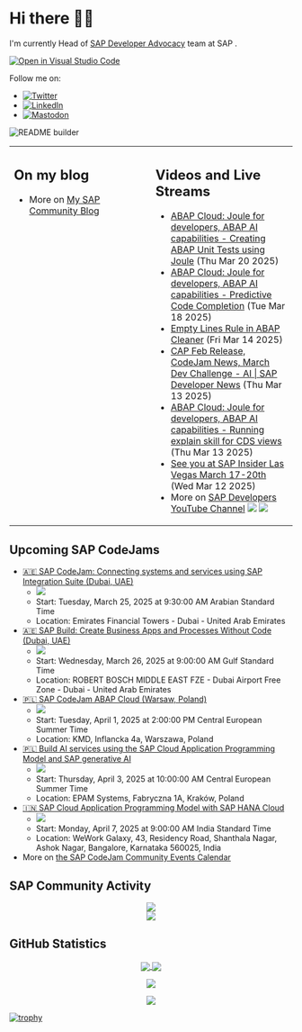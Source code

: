 
# Hi there 👋🏼

I'm currently Head of [SAP Developer Advocacy](https://developers.sap.com/developer-advocates.html) team at SAP .

[![Open in Visual Studio Code](https://img.shields.io/badge/Made%20for-VSCode-1f425f.svg)](https://github.dev/jung-thomas/jung-thomas)

Follow me on:
- <a href="https://twitter.com/thomas_jung"><img alt="Twitter" src="https://img.shields.io/badge/thomas_jung-%231DA1F2.svg?style=for-the-badge&logo=Twitter&logoColor=white"/></a>
- <a href="https://www.linkedin.com/in/thomasjungsap/"><img alt="LinkedIn" src="https://img.shields.io/badge/linkedin-%230077B5.svg?style=for-the-badge&logo=linkedin&logoColor=white"/></a>
- <a rel="me" href="https://mastodon.cloud/@thomas_jung"><img alt="Mastodon" src="https://img.shields.io/mastodon/follow/109262551990174478?domain=https%3A%2F%2Fmastodon.cloud%2F&style=social"/></a>

![README builder](https://github.com/jung-thomas/jung-thomas/workflows/README%20builder/badge.svg)

<table><tr><td valign="top" width="50%">
 
## On my blog
- More on [My SAP Community Blog](https://community.sap.com/t5/user/viewprofilepage/user-id/139)
</td>
  
<td valign="top" width="50%">
  
## Videos and Live Streams
- [ABAP Cloud: Joule for developers, ABAP AI capabilities - Creating ABAP Unit Tests using Joule](https://www.youtube.com/watch?v=KQh036sLdbQ) (Thu Mar 20 2025)
- [ABAP Cloud: Joule for developers, ABAP AI capabilities - Predictive Code Completion](https://www.youtube.com/watch?v=pCZye3cYYME) (Tue Mar 18 2025)
- [Empty Lines Rule in ABAP Cleaner](https://www.youtube.com/watch?v=4d14vFiTJ08) (Fri Mar 14 2025)
- [CAP Feb Release, CodeJam News, March Dev Challenge - AI | SAP Developer News](https://www.youtube.com/watch?v=Ozc4iAPEbis) (Thu Mar 13 2025)
- [ABAP Cloud: Joule for developers, ABAP AI capabilities - Running explain skill for CDS views](https://www.youtube.com/watch?v=ilpBI8EG2Z8) (Thu Mar 13 2025)
- [See you at SAP Insider Las Vegas March 17-20th](https://www.youtube.com/watch?v=sQ7JAnpeNA8) (Wed Mar 12 2025)
- More on [SAP Developers YouTube Channel](https://www.youtube.com/channel/UCNfmelKDrvRmjYwSi9yvrMg) ![](https://img.shields.io/youtube/channel/views/UCNfmelKDrvRmjYwSi9yvrMg) ![](https://img.shields.io/youtube/channel/subscribers/UCNfmelKDrvRmjYwSi9yvrMg)
</td></tr></table>

## Upcoming SAP CodeJams
- [🇦🇪 SAP CodeJam: Connecting systems and services using SAP Integration Suite (Dubai, UAE)](https://community.sap.com/t5/sap-codejam/sap-codejam-connecting-systems-and-services-using-sap-integration-suite/ev-p/14007747)
  - <img src="https://community.sap.com/t5/image/serverpage/image-id/45559i09C35E9742FB0F67/image-size/thumb?v=v2&px=150" />
  - Start: Tuesday, March 25, 2025 at 9:30:00 AM Arabian Standard Time
  - Location: Emirates Financial Towers - Dubai - United Arab Emirates
- [🇦🇪 SAP Build: Create Business Apps and Processes Without Code (Dubai, UAE)](https://community.sap.com/t5/sap-codejam/sap-build-create-business-apps-and-processes-without-code-dubai-uae/ev-p/14014842)
  - <img src="https://community.sap.com/t5/image/serverpage/image-id/225146iF3766521984C9571/image-size/thumb?v=v2&px=150" />
  - Start: Wednesday, March 26, 2025 at 9:00:00 AM Gulf Standard Time
  - Location: ROBERT BOSCH MIDDLE EAST FZE - Dubai Airport Free Zone - Dubai - United Arab Emirates
- [🇵🇱 SAP CodeJam ABAP Cloud (Warsaw, Poland)](https://community.sap.com/t5/sap-codejam/sap-codejam-abap-cloud-warsaw-poland/ev-p/14033671)
  - <img src="https://community.sap.com/t5/image/serverpage/image-id/232968i718C95C29BAA8084/image-size/thumb?v=v2&px=150" />
  - Start: Tuesday, April 1, 2025 at 2:00:00 PM Central European Summer Time
  - Location: KMD, Inflancka 4a, Warszawa, Poland
- [🇵🇱 Build AI services using the SAP Cloud Application Programming Model and SAP generative AI](https://community.sap.com/t5/sap-codejam/build-ai-services-using-the-sap-cloud-application-programming-model-and-sap/ev-p/14040982)
  - <img src="https://community.sap.com/t5/image/serverpage/image-id/235895i46FABE51B48AA031/image-size/thumb?v=v2&px=150" />
  - Start: Thursday, April 3, 2025 at 10:00:00 AM Central European Summer Time
  - Location: EPAM Systems, Fabryczna 1A, Kraków, Poland
- [🇮🇳 SAP Cloud Application Programming Model with SAP HANA Cloud](https://community.sap.com/t5/sap-codejam/sap-cloud-application-programming-model-with-sap-hana-cloud/ev-p/14048044)
  - <img src="https://community.sap.com/t5/image/serverpage/image-id/238895iC35385427CF2C9D2/image-size/thumb?v=v2&px=150" />
  - Start: Monday, April 7, 2025 at 9:00:00 AM India Standard Time
  - Location: WeWork Galaxy, 43, Residency Road, Shanthala Nagar, Ashok Nagar, Bangalore, Karnataka 560025, India
- More on [the SAP CodeJam Community Events Calendar](https://groups.community.sap.com/t5/sap-codejam/eb-p/codejam-events)

## SAP Community Activity
<p align = "center">
<a href="https://community.sap.com/t5/user/viewprofilepage/user-id/139">
  <img align="center" src="https://devrel-tools-prod-scn-badges-srv.cfapps.eu10.hana.ondemand.com/activity/139" />
</a>
</br>
<a href="https://community.sap.com/t5/user/viewprofilepage/user-id/139">
  <img align="center" src="https://devrel-tools-prod-scn-badges-srv.cfapps.eu10.hana.ondemand.com/showcaseBadges/139/1570/674/384/900/390" />
</a>
</p>

## GitHub Statistics
<p align = "center">
<a href="https://github.com/anuraghazra/github-readme-stats">
  <img align="center" src="https://github-readme-stats.vercel.app/api?username=jung-thomas&count_private=true&show_icons=true&theme=dark&line_height=27" />
</a>
<a href="https://github.com/anuraghazra/github-readme-stats">
  <img align="center" src="https://github-readme-stats.vercel.app/api/top-langs/?username=jung-thomas&show_icons=true&theme=dark" />
</a>
</p>

<p align = "center">
 <img  src="https://github-readme-streak-stats.herokuapp.com/?user=jung-thomas&show_icons=true&locale=en&layout=compact&theme=dark&line_height=0" />
</p> 

<p align = "center">
 <img src="https://activity-graph.herokuapp.com/graph?username=jung-thomas&theme=redical">
</p> 

[![trophy](https://github-profile-trophy.vercel.app/?username=jung-thomas&theme=onedark)](https://github.com/ryo-ma/github-profile-trophy)


